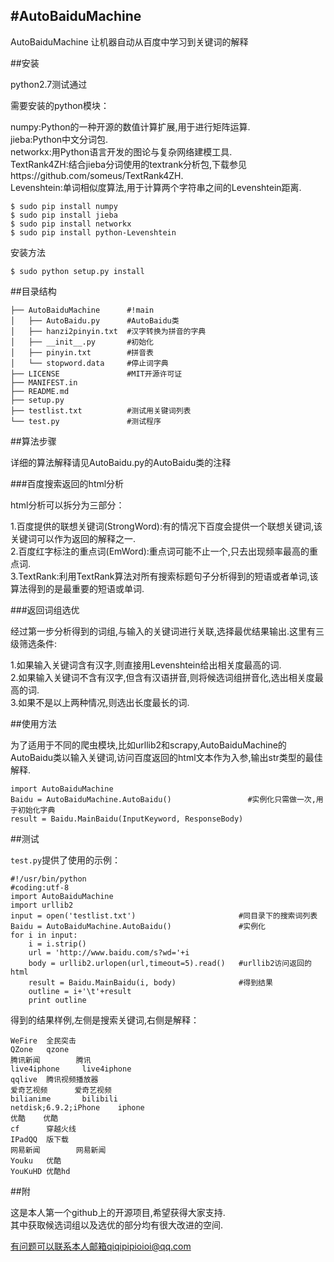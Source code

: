 #AutoBaiduMachine
-----

AutoBaiduMachine 让机器自动从百度中学习到关键词的解释

##安装

python2.7测试通过

需要安装的python模块：

numpy:Python的一种开源的数值计算扩展,用于进行矩阵运算.  
jieba:Python中文分词包.  
networkx:用Python语言开发的图论与复杂网络建模工具.  
TextRank4ZH:结合jieba分词使用的textrank分析包,下载参见https://github.com/someus/TextRank4ZH.  
Levenshtein:单词相似度算法,用于计算两个字符串之间的Levenshtein距离.

```
$ sudo pip install numpy
$ sudo pip install jieba
$ sudo pip install networkx
$ sudo pip install python-Levenshtein
```

安装方法

```
$ sudo python setup.py install
```
##目录结构

```
├── AutoBaiduMachine      #!main
│   ├── AutoBaidu.py      #AutoBaidu类
│   ├── hanzi2pinyin.txt  #汉字转换为拼音的字典
│   ├── __init__.py       #初始化
│   ├── pinyin.txt        #拼音表
│   └── stopword.data     #停止词字典
├── LICENSE               #MIT开源许可证
├── MANIFEST.in 
├── README.md 
├── setup.py 
├── testlist.txt          #测试用关键词列表
└── test.py               #测试程序
```

##算法步骤

详细的算法解释请见AutoBaidu.py的AutoBaidu类的注释

###百度搜索返回的html分析

html分析可以拆分为三部分：

1.百度提供的联想关键词(StrongWord):有的情况下百度会提供一个联想关键词,该关键词可以作为返回的解释之一.  
2.百度红字标注的重点词(EmWord):重点词可能不止一个,只去出现频率最高的重点词.  
3.TextRank:利用TextRank算法对所有搜索标题句子分析得到的短语或者单词,该算法得到的是最重要的短语或单词.

###返回词组选优

经过第一步分析得到的词组,与输入的关键词进行关联,选择最优结果输出.这里有三级筛选条件:

1.如果输入关键词含有汉字,则直接用Levenshtein给出相关度最高的词.  
2.如果输入关键词不含有汉字,但含有汉语拼音,则将候选词组拼音化,选出相关度最高的词.  
3.如果不是以上两种情况,则选出长度最长的词.

##使用方法

为了适用于不同的爬虫模块,比如urllib2和scrapy,AutoBaiduMachine的AutoBaidu类以输入关键词,访问百度返回的html文本作为入参,输出str类型的最佳解释.

```
import AutoBaiduMachine
Baidu = AutoBaiduMachine.AutoBaidu()                 #实例化只需做一次,用于初始化字典
result = Baidu.MainBaidu(InputKeyword, ResponseBody)
```

##测试

`test.py`提供了使用的示例：
```
#!/usr/bin/python
#coding:utf-8
import AutoBaiduMachine
import urllib2
input = open('testlist.txt')                       #同目录下的搜索词列表
Baidu = AutoBaiduMachine.AutoBaidu()               #实例化
for i in input:
    i = i.strip()
    url = 'http://www.baidu.com/s?wd='+i
    body = urllib2.urlopen(url,timeout=5).read()   #urllib2访问返回的html
    result = Baidu.MainBaidu(i, body)              #得到结果
    outline = i+'\t'+result
    print outline
```

得到的结果样例,左侧是搜索关键词,右侧是解释：

```
WeFire  全民突击
QZone   qzone
腾讯新闻        腾讯
live4iphone     live4iphone
qqlive  腾讯视频播放器
爱奇艺视频      爱奇艺视频
bilianime       bilibili
netdisk;6.9.2;iPhone    iphone
优酷    优酷
cf      穿越火线
IPadQQ  版下载
网易新闻        网易新闻
Youku   优酷
YouKuHD 优酷hd
```

##附

这是本人第一个github上的开源项目,希望获得大家支持.  
其中获取候选词组以及选优的部分均有很大改进的空间.

有问题可以联系本人邮箱qiqipipioioi@qq.com
